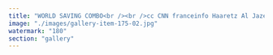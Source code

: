 ```yaml
---
title: "WORLD SAVING COMBO<br /><br />cc CNN franceinfo Haaretz Al Jazeera Media Network Iran Press News Agency The Moscow Times<br /><br />cc Emmanuel Macron Luis Abinader could we do something about my dominican passport now porfa ?"
image: "./images/gallery-item-175-02.jpg"
watermark: "180"
section: "gallery"
---
```

